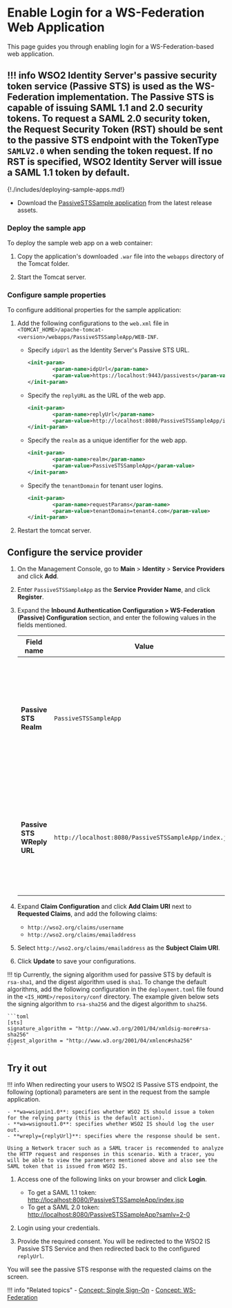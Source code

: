 # Enable Login for a WS-Federation Web Application

This page guides you through enabling login for a WS-Federation-based web application.

!!! info
    WSO2 Identity Server's passive security token service (Passive STS) is used as the WS-Federation implementation.
    The Passive STS is capable of issuing SAML 1.1 and 2.0 security tokens. To request a SAML 2.0 security token, the Request Security Token (RST) should be sent to the passive STS endpoint with the TokenType `SAMLV2.0` when sending the token request. If no RST is specified, WSO2 Identity Server will issue a SAML 1.1 token by default.
---

{!./includes/deploying-sample-apps.md!}

- Download the [PassiveSTSSample application](https://github.com/wso2/samples-is/releases/download/v4.5.2/PassiveSTSSampleApp.war) from the latest release assets.

### Deploy the sample app

To deploy the sample web app on a web container:

1. Copy the application's downloaded `.war` file into the `webapps` directory of the Tomcat folder.

2. Start the Tomcat server.

### Configure sample properties

To configure additional properties for the sample application:

1. Add the following configurations to the `web.xml` file in `<TOMCAT_HOME>/apache-tomcat-<version>/webapps/PassiveSTSSampleApp/WEB-INF`.
    - Specify `idpUrl` as the Identity Server's Passive STS URL.
        ``` xml
        <init-param>
                <param-name>idpUrl</param-name>
                <param-value>https://localhost:9443/passivests</param-value>
        </init-param> 
        ```

    - Specify the `replyURL` as the URL of the web app.
        ``` xml
        <init-param>
                <param-name>replyUrl</param-name>
                <param-value>http://localhost:8080/PassiveSTSSampleApp/index.jsp</param-value>
        </init-param>
        ```

    - Specify the ` realm ` as a unique identifier for the web app.
        ``` xml
        <init-param>
                <param-name>realm</param-name>
                <param-value>PassiveSTSSampleApp</param-value>
        </init-param> 
        ```

    - Specify the ` tenantDomain ` for tenant user logins.
        ``` xml
        <init-param>
                <param-name>requestParams</param-name>
                <param-value>tenantDomain=tenant4.com</param-value>
        </init-param>
        ```

2. Restart the tomcat server.

## Configure the service provider

1. On the Management Console, go to **Main** > **Identity** > **Service Providers** and click **Add**.

2. Enter `PassiveSTSSampleApp` as the **Service Provider Name**, and click **Register**.

3. Expand the **Inbound Authentication Configuration > WS-Federation (Passive) Configuration** section, and enter the following values in the fields mentioned.

    | Field name | Value | Description  |
    |------------|-------|--------------|
    | **Passive STS Realm** | `PassiveSTSSampleApp`  | This should be a unique identifier for the web app. Provide the same realm name given to the web app you are configuring WS-Federation for. |
    | **Passive STS WReply URL**    | `http://localhost:8080/PassiveSTSSampleApp/index.jsp`    | Provide the URL of the web app you are configuring WS-Federation for. This endpoint URL will handle the token response. |

4. Expand **Claim Configuration** and click **Add Claim URI** next to **Requested Claims**, and add the following claims:

    - `http://wso2.org/claims/username`
    - `http://wso2.org/claims/emailaddress`

5. Select `http://wso2.org/claims/emailaddress` as the **Subject Claim URI**.

6. Click **Update** to save your configurations.

!!! tip
    Currently, the signing algorithm used for passive STS by default is `rsa-sha1`, and the digest algorithm used is `sha1`. 
    To change the default algorithms, add the following configuration in the `deployment.toml` file found in the `<IS_HOME>/repository/conf` directory.
    The example given below sets the signing algorithm to `rsa-sha256` and the digest algorithm to `sha256`.

    ```toml
    [sts]
    signature_algorithm = "http://www.w3.org/2001/04/xmldsig-more#rsa-sha256"
    digest_algorithm = "http://www.w3.org/2001/04/xmlenc#sha256"
    ```

## Try it out

!!! info
    When redirecting your users to WSO2 IS Passive STS endpoint, the following (optional) parameters are sent in the request from the sample application.

	- **wa=wsignin1.0**: specifies whether WSO2 IS should issue a token for the relying party (this is the default action).
    - **wa=wsignout1.0**: specifies whether WSO2 IS should log the user out.
    - **wreply={replyUrl}**: specifies where the response should be sent.

	Using a Network tracer such as a SAML tracer is recommended to analyze the HTTP request and responses in this scenario. With a tracer, you will be able to view the parameters mentioned above and also see the SAML token that is issued from WSO2 IS.

1. Access one of the following links on your browser and click **Login**.
    - To get a SAML 1.1 token: <http://localhost:8080/PassiveSTSSampleApp/index.jsp>
    - To get a SAML 2.0 token: <http://localhost:8080/PassiveSTSSampleApp?samlv=2-0>

2. Login using your credentials.

3. Provide the required consent. You will be redirected to the WSO2 IS Passive STS Service and then redirected back to the configured `replyUrl`.

You will see the passive STS response with the requested claims on the screen.

!!! info "Related topics"
    - [Concept: Single Sign-On]({{base_path}}/references/concepts/single-sign-on)
    - [Concept: WS-Federation]({{base_path}}/references/concepts/authentication/intro-ws-federation)